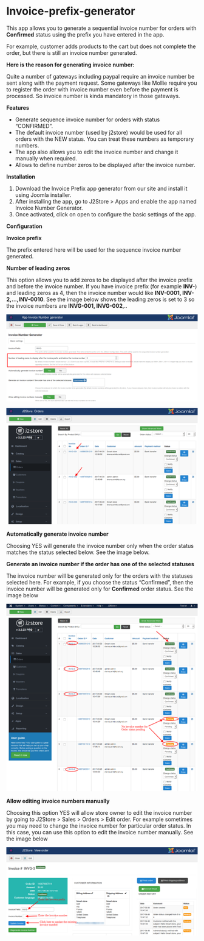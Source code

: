 # Invoice-prefix-generator

This app allows you to generate a sequential invoice number for orders with **Confirmed** status using the prefix you have entered in the app.

For example, customer adds products to the cart but does not complete the order, but there is still an invoice number generated.

**Here is the reason for generating invoice number:**

Quite a number of gateways including paypal require an invoice number be sent along with the payment request. Some gateways like Mollie require you to register the order with invoice number even before the payment is processed. So invoice number is kinda mandatory in those gateways.

**Features**

* Generate sequence invoice number for orders with status “CONFIRMED”.
* The default invoice number \(used by j2store\) would be used for all orders with the NEW status. You can treat these numbers as temporary numbers.
* The app also allows you to edit the invoice number and change it manually when required.
* Allows to define number zeros to be displayed after the invoice number.

**Installation**

1. Download the Invoice Prefix app generator from our site and install it using Joomla installer.
2. After installing the app, go to J2Store &gt; Apps and enable the app named Invoice Number Generator.
3. Once activated, click on open to configure the basic settings of the app.

**Configuration**

**Invoice prefix**

The prefix entered here will be used for the sequence invoice number generated.

**Number of leading zeros**

This option allows you to add zeros to be displayed after the invoice prefix and before the invoice number. If you have invoice prefix \(for example **INV-**\) and leading zeros as 4, then the invoice number would like **INV-0001, INV-2,…,INV-0010**. See the image below shows the leading zeros is set to 3 so the invoice numbers are **INVG-001, INVG-002**,..

![ipg01](https://raw.githubusercontent.com/j2store/doc-images/master/apps/Invoice-prefix-generator/ipg01.png)

![ipg02](https://raw.githubusercontent.com/j2store/doc-images/master/apps/Invoice-prefix-generator/ipg02.png)

**Automatically generate invoice number**

Choosing YES will generate the invoice number only when the order status matches the status selected below. See the image below.

**Generate an invoice number if the order has one of the selected statuses**

The invoice number will be generated only for the orders with the statuses selected here. For example, if you choose the status “Confirmed”, then the invoice number will be generated only for **Confirmed** order status. See the image below

![ipg03](https://raw.githubusercontent.com/j2store/doc-images/master/apps/Invoice-prefix-generator/ipg03.png)

**Allow editing invoice numbers manually**

Choosing this option YES will allow store owner to edit the invoice number by going to J2Store &gt; Sales &gt; Orders &gt; Edit order. For example sometimes you may need to change the invoice number for particular order status. In this case, you can use this option to edit the invoice number manually. See the image below

 

![ipg04](https://raw.githubusercontent.com/j2store/doc-images/master/apps/Invoice-prefix-generator/ipg04.png)

